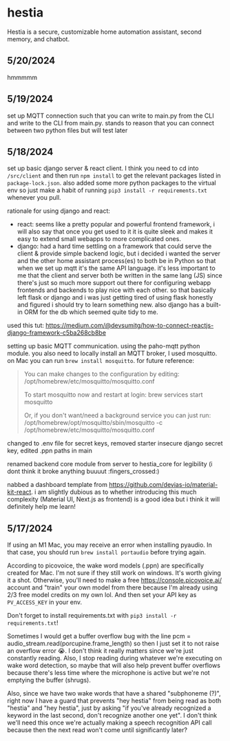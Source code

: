# hestia
Hestia is a secure, customizable home automation assistant, second memory, and chatbot.

## 5/20/2024

hmmmmm

## 5/19/2024

set up MQTT connection such that you can write to main.py from the CLI and write to the CLI from main.py. stands to reason that you can connect between two python files but will test later

## 5/18/2024

set up basic django server & react client. I think you need to cd into `/src/client` and then run `npm install` to get the relevant packages listed in `package-lock.json`. also added some more python packages to the virtual env so just make a habit of running `pip3 install -r requirements.txt` whenever you pull.

rationale for using django and react:
- react: seems like a pretty popular and powerful frontend framework, i will also say that once you get used to it it is quite sleek and makes it easy to extend small webapps to more complicated ones.
- django: had a hard time settling on a framework that could serve the client & provide simple backend logic, but i decided i wanted the server and the other home assistant process(es) to both be in Python so that when we set up mqtt it's the same API language. it's less important to me that the client and server both be written in the same lang (JS) since there's just so much more support out there for configuring webapp frontends and backends to play nice with each other. so that basically left flask or django and i was just getting tired of using flask honestly and figured i should try to learn something new. also django has a built-in ORM for the db which seemed quite tidy to me.

used this tut: https://medium.com/@devsumitg/how-to-connect-reactjs-django-framework-c5ba268cb8be

setting up basic MQTT communication. using the paho-mqtt python module. you also need to locally install an MQTT broker, I used mosquitto. on Mac you can run `brew install mosquitto`. for future reference:
<blockquote> 

You can make changes to the configuration by editing:
    /opt/homebrew/etc/mosquitto/mosquitto.conf

To start mosquitto now and restart at login:
  brew services start mosquitto

Or, if you don't want/need a background service you can just run:
  /opt/homebrew/opt/mosquitto/sbin/mosquitto -c /opt/homebrew/etc/mosquitto/mosquitto.conf

</blockquote>

changed to .env file for secret keys, removed starter insecure django secret key, edited .ppn paths in main

renamed backend core module from server to hestia_core for legibility (i dont think it broke anything buuuut :fingers_crossed:)

nabbed a dashboard template from https://github.com/devias-io/material-kit-react. i am slightly dubious as to whether introducing this much complexity (Material UI, Next.js as frontend) is a good idea but i think it will definitely help me learn!

## 5/17/2024

If using an M1 Mac, you may receive an error when installing pyaudio. In that case, you should run `brew install portaudio` before trying again.

According to picovoice, the wake word models (.ppn) are specifically created for Mac. I'm not sure if they still work on windows. It's worth giving it a shot. Otherwise, you'll need to make a free https://console.picovoice.ai/ account and "train" your own model from there because I'm already using 2/3 free model credits on my own lol. And then set your API key as `PV_ACCESS_KEY` in your env.

Don't forget to install requirements.txt with `pip3 install -r requirements.txt`!

Sometimes I would get a buffer overflow bug with the line pcm = audio_stream.read(porcupine.frame_length) so then I just set it to not raise an overflow error :sob:. I don't think it really matters since we're just constantly reading. Also, I stop reading during whatever we're executing on wake word detection, so maybe that will also help prevent buffer overflows because there's less time where the microphone is active but we're not emptying the buffer (shrugs).

Also, since we have two wake words that have a shared "subphoneme (?)", right now I have a guard that prevents "hey hestia" from being read as both "hestia" and "hey hestia", just by asking "if you've already recognized a keyword in the last second, don't recognize another one yet". I don't think we'll need this once we're actually making a speech recognition API call because then the next read won't come until significantly later?